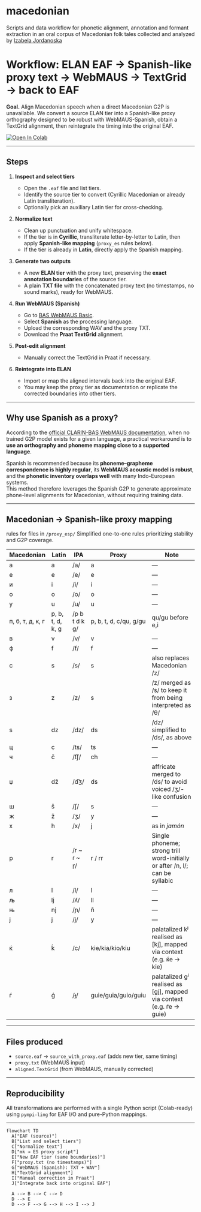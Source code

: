 # macedonian
Scripts and data workflow for phonetic alignment, annotation and formant extraction in an oral corpus of Macedonian folk tales collected and analyzed by [Izabela Jordanoska](https://www.mpi.nl/people/jordanoska-izabela)

# Workflow: ELAN EAF → Spanish-like proxy text → WebMAUS → TextGrid → back to EAF

**Goal.** Align Macedonian speech when a direct Macedonian G2P is unavailable. We convert a source ELAN tier into a Spanish-like proxy orthography designed to be robust with WebMAUS-Spanish, obtain a TextGrid alignment, then reintegrate the timing into the original EAF.

[![Open In Colab](https://colab.research.google.com/assets/colab-badge.svg)](
https://colab.research.google.com/github/lcontrerasroa/macedonian/blob/main/notebooks/EAF2MAUS.ipynb)


---

## Steps

1. **Inspect and select tiers**
   - Open the `.eaf` file and list tiers.
   - Identify the source tier to convert (Cyrillic Macedonian or already Latin transliteration).
   - Optionally pick an auxiliary Latin tier for cross-checking.

2. **Normalize text**
   - Clean up punctuation and unify whitespace.
   - If the tier is in **Cyrillic**, transliterate letter-by-letter to Latin, then apply **Spanish-like mapping** (`proxy_es` rules below).
   - If the tier is already in **Latin**, directly apply the Spanish mapping.

3. **Generate two outputs**
   - A new **ELAN tier** with the proxy text, preserving the **exact annotation boundaries** of the source tier.
   - A plain **TXT file** with the concatenated proxy text (no timestamps, no sound marks), ready for WebMAUS.

4. **Run WebMAUS (Spanish)**
   - Go to [BAS WebMAUS Basic](https://clarin.phonetik.uni-muenchen.de/BASWebServices/interface/WebMAUSBasic).
   - Select **Spanish** as the processing language.
   - Upload the corresponding WAV and the proxy TXT.
   - Download the **Praat TextGrid** alignment.

5. **Post-edit alignment**
   - Manually correct the TextGrid in Praat if necessary.

6. **Reintegrate into ELAN**
   - Import or map the aligned intervals back into the original EAF.
   - You may keep the proxy tier as documentation or replicate the corrected boundaries into other tiers.

---

## Why use Spanish as a proxy?

According to the [official CLARIN-BAS WebMAUS documentation](https://clarin.phonetik.uni-muenchen.de/BASWebServices/help#IWantToExtendMausForANew(notYetSupported)LanguageWhatDataDoINeedForTheTraining), when no trained G2P model exists for a given language, a practical workaround is to **use an orthography and phoneme mapping close to a supported language**.  

Spanish is recommended because its **phoneme–grapheme correspondence is highly regular**, its **WebMAUS acoustic model is robust**, and the **phonetic inventory overlaps well** with many Indo-European systems.  
This method therefore leverages the Spanish G2P to generate approximate phone-level alignments for Macedonian, without requiring training data.

---

## Macedonian → Spanish-like proxy mapping
rules for files in `/proxy_esp/` 
Simplified one-to-one rules prioritizing stability and G2P coverage.


| Macedonian | Latin | IPA | Proxy | Note |
|-------------|--------|-----|--------|------|
| а | a | /a/ | a | — |
| е | e | /e/ | e | — |
| и | i | /i/ | i | — |
| о | o | /o/ | o | — |
| у | u | /u/ | u | — |
| п, б, т, д, к, г | p, b, t, d, k, g | /p b t d k ɡ/ | p, b, t, d, c/qu, g/gu | qu/gu before e,i |
| в | v | /v/ | v | — |
| ф | f | /f/ | f | — |
| с | s | /s/ | s | also replaces Macedonian /z/ |
| з | z | /z/ | s | /z/ merged as /s/ to keep it from being interpreted as /θ/ |
| ѕ | dz | /dz/ | ds | /dz/ simplified to /ds/, as above |
| ц | c | /ts/ | ts | — |
| ч | č | /t͡ʃ/ | ch | — |
| џ | dž | /d͡ʒ/ | ds | affricate merged to /ds/ to avoid voiced /ʒ/-like confusion |
| ш | š | /ʃ/ | s | — |
| ж | ž | /ʒ/ | y | — |
| х | h | /x/ | j | as in *jamón* |
| р | r | /r ~ ɾ ~ r̩/ | r / rr | Single phoneme; strong trill word-initially or after /n, l/; can be syllabic |
| л | l | /l/ | l | — |
| љ | lj | /ʎ/ | ll | — |
| њ | nj | /ɲ/ | ñ | — |
| ј | j | /j/ | y | — |
| ќ | ḱ | /c/ | kie/kia/kio/kiu | palatalized kʲ realised as [kj], mapped via context (e.g. ќе → kie) |
| ѓ | ǵ | /ɟ/ | guie/guia/guio/guiu | palatalized gʲ realised as [gj], mapped via context (e.g. ѓе → guie) |

---

## Files produced

- `source.eaf` → `source_with_proxy.eaf` (adds new tier, same timing)
- `proxy.txt` (WebMAUS input)
- `aligned.TextGrid` (from WebMAUS, manually corrected)

---

## Reproducibility

All transformations are performed with a single Python script (Colab-ready) using `pympi-ling` for EAF I/O and pure-Python mappings.

---
```mermaid
flowchart TD
  A["EAF (source)"]
  B["List and select tiers"]
  C["Normalize text"]
  D["mk → ES proxy script"]
  E["New EAF tier (same boundaries)"]
  F["proxy.txt (no timestamps)"]
  G["WebMAUS (Spanish): TXT + WAV"]
  H["TextGrid alignment"]
  I["Manual correction in Praat"]
  J["Integrate back into original EAF"]

  A --> B --> C --> D
  D --> E
  D --> F --> G --> H --> I --> J
```
